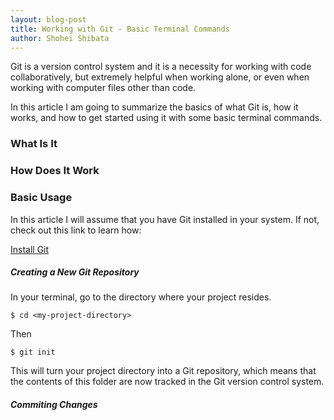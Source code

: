 ```yaml
---
layout: blog-post
title: Working with Git - Basic Terminal Commands
author: Shohei Shibata
---
```


Git is a version control system and it is a necessity for working with code collaboratively, but extremely helpful when working alone, or even when working with computer files other than code. 

In this article I am going to summarize the basics of what Git is, how it works, and how to get started using it with some basic terminal commands.

### What Is It


### How Does It Work


### Basic Usage

In this article I will assume that you have Git installed in your system. If not, check out this link to learn how:

[Install Git](https://git-scm.com/book/en/v2/Getting-Started-Installing-Git)

##### Creating a New Git Repository

In your terminal, go to the directory where your project resides.

```
$ cd <my-project-directory>
```

Then

```
$ git init
```

This will turn your project directory into a Git repository, which means that the contents of this folder are now tracked in the Git version control system.

##### Commiting Changes


